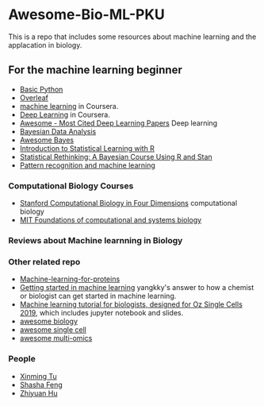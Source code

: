 # Awesome-Bio-ML-PKU

This is a repo that includes some resources about machine learning and the applacation in biology.


## For the machine learning beginner

* [Basic Python](https://www.learnpython.org) 
* [Overleaf](https://www.overleaf.com) 
* [machine learning](https://www.coursera.org/learn/machine-learning) in Coursera.
*  [Deep Learning](https://www.coursera.org/specializations/deep-learning) in Coursera.
* [Awesome - Most Cited Deep Learning Papers](https://github.com/terryum/awesome-deep-learning-papers) Deep learning 
* [Bayesian Data Analysis](https://github.com/XinmingTu/Awesome-Bio-ML-PKU/tree/master/pdf/BDA.pdf)
* [Awesome Bayes](https://github.com/dimenwarper/awesome-bayes)
* [Introduction to Statistical Learning with R](http://www-bcf.usc.edu/~gareth/ISL/ISLR%20First%20Printing.pdf)
* [Statistical Rethinking: A Bayesian Course Using R and Stan](https://github.com/rmcelreath/statrethinking_winter2019)
* [Pattern recognition and machine learning](https://www.google.com/url?sa=t&rct=j&q=&esrc=s&source=web&cd=1&ved=2ahUKEwjQvt-LutXkAhXQxosBHUxaAcAQFjAAegQIAxAC&url=http%3A%2F%2Fusers.isr.ist.utl.pt%2F~wurmd%2FLivros%2Fschool%2FBishop%2520-%2520Pattern%2520Recognition%2520And%2520Machine%2520Learning%2520-%2520Springer%2520%25202006.pdf&usg=AOvVaw2j0fMGPbFfpcwGzqELtiRU)



### Computational Biology Courses

* [Stanford Computational Biology in Four Dimensions](https://cs371.stanford.edu/index.html) computational biology 
* [MIT Foundations of computational and systems biology](https://ocw.mit.edu/courses/biology/7-91j-foundations-of-computational-and-systems-biology-spring-2014/)



### Reviews about Machine learnning in Biology


### Other related repo

* [Machine-learning-for-proteins](https://github.com/yangkky/Machine-learning-for-proteins) 
* [Getting started in machine learning](https://yangkky.github.io/2019/06/21/getting-started.html) yangkky's answer 
to how a chemist or biologist can get started in machine learning. 
* [Machine learning tutorial for biologists, designed for Oz Single Cells 2019](https://github.com/scottgigante/machine-learning-tutorial), which includes jupyter notebook and slides.
* [awesome biology](https://github.com/raivivek/awesome-biology)
* [awesome single cell](https://github.com/seandavi/awesome-single-cell)
* [awesome multi-omics](https://github.com/mikelove/awesome-multi-omics)

### People
* [Xinming Tu](https://xinmingtu.cn)
* [Shasha Feng](https://sha256feng.github.io/personal-web/)
* [Zhiyuan Hu](https://zhiyhu.github.io)









